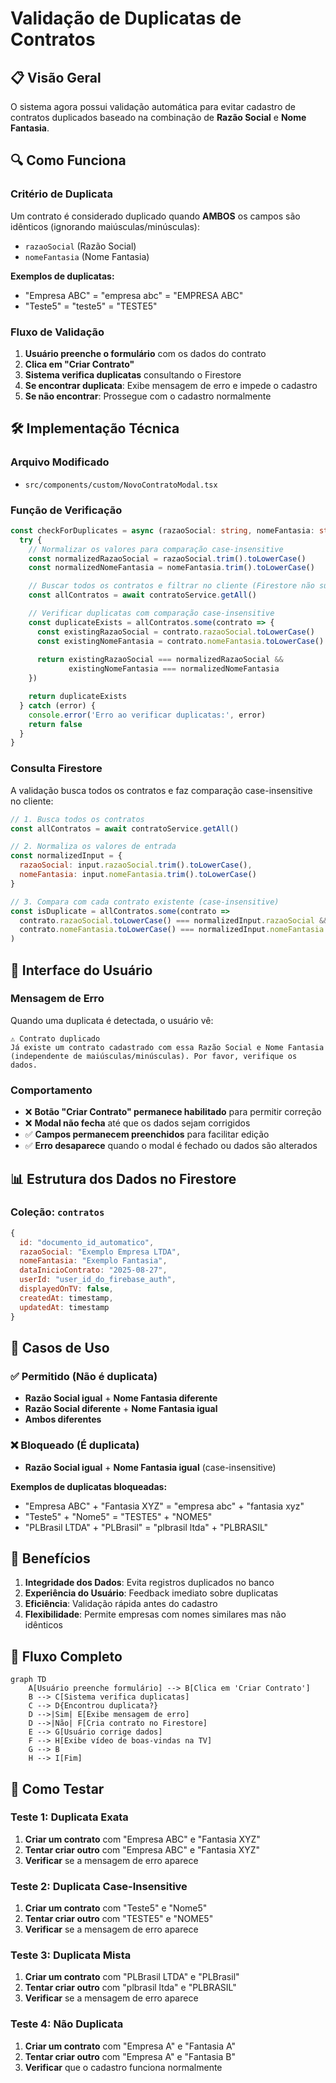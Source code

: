 # Validação de Duplicatas de Contratos

## 📋 Visão Geral

O sistema agora possui validação automática para evitar cadastro de contratos duplicados baseado na combinação de **Razão Social** e **Nome Fantasia**.

## 🔍 Como Funciona

### Critério de Duplicata
Um contrato é considerado duplicado quando **AMBOS** os campos são idênticos (ignorando maiúsculas/minúsculas):
- `razaoSocial` (Razão Social)
- `nomeFantasia` (Nome Fantasia)

**Exemplos de duplicatas:**
- "Empresa ABC" = "empresa abc" = "EMPRESA ABC"
- "Teste5" = "teste5" = "TESTE5"

### Fluxo de Validação
1. **Usuário preenche o formulário** com os dados do contrato
2. **Clica em "Criar Contrato"**
3. **Sistema verifica duplicatas** consultando o Firestore
4. **Se encontrar duplicata**: Exibe mensagem de erro e impede o cadastro
5. **Se não encontrar**: Prossegue com o cadastro normalmente

## 🛠️ Implementação Técnica

### Arquivo Modificado
- `src/components/custom/NovoContratoModal.tsx`

### Função de Verificação
```typescript
const checkForDuplicates = async (razaoSocial: string, nomeFantasia: string): Promise<boolean> => {
  try {
    // Normalizar os valores para comparação case-insensitive
    const normalizedRazaoSocial = razaoSocial.trim().toLowerCase()
    const normalizedNomeFantasia = nomeFantasia.trim().toLowerCase()

    // Buscar todos os contratos e filtrar no cliente (Firestore não suporta consultas case-insensitive)
    const allContratos = await contratoService.getAll()

    // Verificar duplicatas com comparação case-insensitive
    const duplicateExists = allContratos.some(contrato => {
      const existingRazaoSocial = contrato.razaoSocial.toLowerCase()
      const existingNomeFantasia = contrato.nomeFantasia.toLowerCase()
      
      return existingRazaoSocial === normalizedRazaoSocial && 
             existingNomeFantasia === normalizedNomeFantasia
    })

    return duplicateExists
  } catch (error) {
    console.error('Erro ao verificar duplicatas:', error)
    return false
  }
}
```

### Consulta Firestore
A validação busca todos os contratos e faz comparação case-insensitive no cliente:
```javascript
// 1. Busca todos os contratos
const allContratos = await contratoService.getAll()

// 2. Normaliza os valores de entrada
const normalizedInput = {
  razaoSocial: input.razaoSocial.trim().toLowerCase(),
  nomeFantasia: input.nomeFantasia.trim().toLowerCase()
}

// 3. Compara com cada contrato existente (case-insensitive)
const isDuplicate = allContratos.some(contrato => 
  contrato.razaoSocial.toLowerCase() === normalizedInput.razaoSocial &&
  contrato.nomeFantasia.toLowerCase() === normalizedInput.nomeFantasia
)
```

## 🎨 Interface do Usuário

### Mensagem de Erro
Quando uma duplicata é detectada, o usuário vê:

```
⚠️ Contrato duplicado
Já existe um contrato cadastrado com essa Razão Social e Nome Fantasia 
(independente de maiúsculas/minúsculas). Por favor, verifique os dados.
```

### Comportamento
- ❌ **Botão "Criar Contrato" permanece habilitado** para permitir correção
- ❌ **Modal não fecha** até que os dados sejam corrigidos
- ✅ **Campos permanecem preenchidos** para facilitar edição
- ✅ **Erro desaparece** quando o modal é fechado ou dados são alterados

## 📊 Estrutura dos Dados no Firestore

### Coleção: `contratos`
```javascript
{
  id: "documento_id_automatico",
  razaoSocial: "Exemplo Empresa LTDA",
  nomeFantasia: "Exemplo Fantasia", 
  dataInicioContrato: "2025-08-27",
  userId: "user_id_do_firebase_auth",
  displayedOnTV: false,
  createdAt: timestamp,
  updatedAt: timestamp
}
```

## 🔧 Casos de Uso

### ✅ Permitido (Não é duplicata)
- **Razão Social igual** + **Nome Fantasia diferente**
- **Razão Social diferente** + **Nome Fantasia igual**
- **Ambos diferentes**

### ❌ Bloqueado (É duplicata)
- **Razão Social igual** + **Nome Fantasia igual** (case-insensitive)

**Exemplos de duplicatas bloqueadas:**
- "Empresa ABC" + "Fantasia XYZ" = "empresa abc" + "fantasia xyz"
- "Teste5" + "Nome5" = "TESTE5" + "NOME5"
- "PLBrasil LTDA" + "PLBrasil" = "plbrasil ltda" + "PLBRASIL"

## 🚀 Benefícios

1. **Integridade dos Dados**: Evita registros duplicados no banco
2. **Experiência do Usuário**: Feedback imediato sobre duplicatas
3. **Eficiência**: Validação rápida antes do cadastro
4. **Flexibilidade**: Permite empresas com nomes similares mas não idênticos

## 🔄 Fluxo Completo

```mermaid
graph TD
    A[Usuário preenche formulário] --> B[Clica em 'Criar Contrato']
    B --> C[Sistema verifica duplicatas]
    C --> D{Encontrou duplicata?}
    D -->|Sim| E[Exibe mensagem de erro]
    D -->|Não| F[Cria contrato no Firestore]
    E --> G[Usuário corrige dados]
    F --> H[Exibe vídeo de boas-vindas na TV]
    G --> B
    H --> I[Fim]
```

## 🧪 Como Testar

### Teste 1: Duplicata Exata
1. **Criar um contrato** com "Empresa ABC" e "Fantasia XYZ"
2. **Tentar criar outro** com "Empresa ABC" e "Fantasia XYZ"
3. **Verificar** se a mensagem de erro aparece

### Teste 2: Duplicata Case-Insensitive
1. **Criar um contrato** com "Teste5" e "Nome5"
2. **Tentar criar outro** com "TESTE5" e "NOME5"
3. **Verificar** se a mensagem de erro aparece

### Teste 3: Duplicata Mista
1. **Criar um contrato** com "PLBrasil LTDA" e "PLBrasil"
2. **Tentar criar outro** com "plbrasil ltda" e "PLBRASIL"
3. **Verificar** se a mensagem de erro aparece

### Teste 4: Não Duplicata
1. **Criar um contrato** com "Empresa A" e "Fantasia A"
2. **Tentar criar outro** com "Empresa A" e "Fantasia B"
3. **Verificar** que o cadastro funciona normalmente